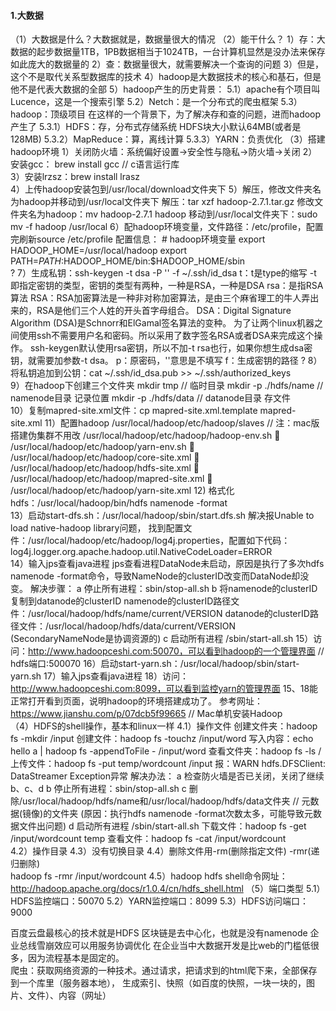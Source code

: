 #### 1.大数据
   （1）大数据是什么？大数据就是，数据量很大的情况
   （2）能干什么？
       1）存：大数据的起步数据量1TB，1PB数据相当于1024TB，一台计算机显然是没办法来保存如此庞大的数据量的
       2）查：数据量很大，就需要解决一个查询的问题
       3）但是，这个不是取代关系型数据库的技术
       4）hadoop是大数据技术的核心和基石，但是他不是代表大数据的全部
       5）hadoop产生的历史背景：
         5.1）apache有个项目叫Lucence，这是一个搜索引擎
         5.2）Netch：是一个分布式的爬虫框架
         5.3）hadoop：顶级项目
            在这样的一个背景下，为了解决存和查的问题，进而hadoop产生了
            5.3.1）HDFS：存，分布式存储系统 
                    HDFS块大小默认64MB(或者是128MB)
            5.3.2）MapReduce：算，离线计算
            5.3.3）YARN：负责优化
   （3）搭建hadoop环境
        1）关闭防火墙：系统偏好设置->安全性与隐私->防火墙->关闭
        2）安装gcc： brew install gcc // c语言运行库   
        3）安装lrzsz：brew install lrasz  
        4）上传hadoop安装包到/usr/local/download文件夹下
        5）解压，修改文件夹名为hadoop并移动到/usr/local文件夹下 
             解压：tar xzf hadoop-2.7.1.tar.gz
             修改文件夹名为hadoop：mv hadoop-2.7.1 hadoop
             移动到/usr/local文件夹下：sudo mv -f hadoop /usr/local
        6）配hadoop环境变量，文件路径：/etc/profile，配置完刷新source /etc/profile
            配置信息：
            # hadoop环境变量
            export HADOOP_HOME=/usr/local/hadoop
            export PATH=$PATH:$HADOOP_HOME/bin:$HADOOP_HOME/sbin        
      ? 7）生成私钥：ssh-keygen -t dsa -P '' -f ~/.ssh/id_dsa
            t：t是type的缩写
               -t 即指定密钥的类型，密钥的类型有两种，一种是RSA，一种是DSA
            rsa：是指RSA算法
               RSA：RSA加密算法是一种非对称加密算法，是由三个麻省理工的牛人弄出来的，RSA是他们三个人姓的开头首字母组合。
               DSA：Digital Signature Algorithm (DSA)是Schnorr和ElGamal签名算法的变种。
                    为了让两个linux机器之间使用ssh不需要用户名和密码。所以采用了数字签名RSA或者DSA来完成这个操作。
                    ssh-keygen默认使用rsa密钥，所以不加-t rsa也行，如果你想生成dsa密钥，就需要加参数-t dsa。 
            p：原密码，''意思是不填写
            f：生成密钥的路径
      ? 8）将私钥追加到公钥：cat ~/.ssh/id_dsa.pub >> ~/.ssh/authorized_keys  
        9）在hadoop下创建三个文件夹
            mkdir tmp   // 临时目录
            mkdir -p ./hdfs/name // namenode目录   记录位置
            mkdir -p ./hdfs/data  // datanode目录   存文件   
        10）复制mapred-site.xml文件：cp mapred-site.xml.template  mapred-site.xml
        11）配置hadoop
            /usr/local/hadoop/etc/hadoop/slaves    // 注：mac版搭建伪集群不用改
            /usr/local/hadoop/etc/hadoop/hadoop-env.sh 
            /usr/local/hadoop/etc/hadoop/yarn-env.sh 
            /usr/local/hadoop/etc/hadoop/core-site.xml 
            /usr/local/hadoop/etc/hadoop/hdfs-site.xml 
            /usr/local/hadoop/etc/hadoop/mapred-site.xml 
            /usr/local/hadoop/etc/hadoop/yarn-site.xml
        12) 格式化hdfs：/usr/local/hadoop/bin/hdfs namenode -format   
        13）启动start-dfs.sh：/usr/local/hadoop/sbin/start.dfs.sh
            解决报Unable to load native-hadoop library问题，
            找到配置文件：/usr/local/hadoop/etc/hadoop/log4j.properties，配置如下代码：
                log4j.logger.org.apache.hadoop.util.NativeCodeLoader=ERROR   
        14）输入jps查看java进程
            jps查看进程DataNode未启动，原因是执行了多次hdfs namenode -format命令，导致NameNode的clusterID改变而DataNode却没变。
            解决步骤：
                a 停止所有进程：sbin/stop-all.sh 
                b 将namenode的clusterID复制到datanode的clusterID
                    namenode的clusterID路径文件：/usr/local/hadoop/hdfs/name/current/VERSION
                    datanode的clusterID路径文件：/usr/local/hadoop/hdfs/data/current/VERSION
                    (SecondaryNameNode是协调资源的)
                c 启动所有进程 /sbin/start-all.sh 
        15）访问：http://www.hadoopceshi.com:50070，可以看到hadoop的一个管理界面  // hdfs端口:500070
        16）启动start-yarn.sh：/usr/local/hadoop/sbin/start-yarn.sh
        17）输入jps查看java进程
        18）访问：http://www.hadoopceshi.com:8099，可以看到监控yarn的管理界面
            15、18能正常打开看到页面，说明hadoop的环境搭建成功了。
        参考网址：https://www.jianshu.com/p/07dcb5f99665 // Mac单机安装Hadoop    
   （4）HDFS的shell操作，基本和linux一样
        4.1）操作文件
            创建文件夹：hadoop fs -mkdir /input
            创建文件：hadoop fs -touchz /input/word
                写入内容：echo hello a | hadoop fs -appendToFile - /input/word
            查看文件夹：hadoop fs -ls /
            上传文件：hadoop fs -put temp/wordcount /input
                报：WARN hdfs.DFSClient: DataStreamer Exception异常
                解决办法：
                    a 检查防火墙是否已关闭，关闭了继续b、c、d
                    b 停止所有进程：sbin/stop-all.sh 
                    c 删除/usr/local/hadoop/hdfs/name和/usr/local/hadoop/hdfs/data文件夹 // 元数据(镜像)的文件夹
                        (原因：执行hdfs namenode -format次数太多，可能导致元数据文件出问题)
                    d 启动所有进程 /sbin/start-all.sh
            下载文件：hadoop fs -get /input/wordcount temp 
            查看文件：hadoop fs -cat /input/wordcount  
        4.2）操作目录
        4.3）没有切换目录
        4.4）删除文件用-rm(删除指定文件) -rmr(递归删除)   
                hadoop fs -rmr /input/wordcount
        4.5）hadoop hdfs shell命令网址：http://hadoop.apache.org/docs/r1.0.4/cn/hdfs_shell.html 
   （5）端口类型
        5.1）HDFS监控端口：50070
        5.2）YARN监控端口：8099
        5.3）HDFS访问端口：9000   
                         
   百度云盘最核心的技术就是HDFS
   区块链是去中心化，也就是没有namenode
   企业总线雪崩效应可以用服务协调优化
   在企业当中大数据开发是比web的门槛低很多，因为流程基本是固定的。      
   爬虫：获取网络资源的一种技术。通过请求，把请求到的html爬下来，全部保存到一个库里（服务器本地），
        生成索引、快照（如百度的快照，一块一块的，图片、文件）、内容（网址）
       
    
